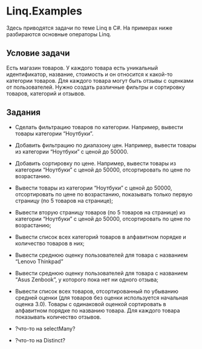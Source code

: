 # Linq.Examples

Здесь приводятся задачи по теме Linq в C#.
На примерах ниже разбираются основные операторы Linq.

Условие задачи
--------------

Есть магазин товаров. У каждого товара есть уникальный идентификатор, название, стоимость и он относится к какой-то категории товаров.
Для каждого товара могут быть отзывы с оценками от пользователей.
Нужно создать различные фильтры и сортировку товаров, категорий и отзывов.

Задания
-------

* Сделать фильтрацию товаров по категории. Например, вывести товары категории “Ноутбуки”.
* Добавить фильтрацию по диапазону цен. Например, вывести товары из категории “Ноутбуки” с ценой до 50000.
* Добавить сортировку по цене. Например, вывести товары из категории “Ноутбуки” с ценой до 50000, отсортировать по цене по возрастанию.
* Вывести товары из категории “Ноутбуки” с ценой до 50000, отсортировать по цене по возрастанию, показывать только первую страницу (по 5 товаров на странице);
* Вывести вторую страницу товаров (по 5 товаров на странице) из категории “Ноутбуки” с ценой до 50000, отсортировать по цене по возрастанию;
* Вывести список всех категорий товаров в алфавитном порядке и количество товаров в них;
* Вывести среднюю оценку пользователей для товара с названием “Lenovo Thinkpad”
* Вывести среднюю оценку пользователей для товара с названием “Asus Zenbook”, у которого пока нет ни одного отзыва;
* Вывести список всех товаров, отсортированный по убыванию средней оценки (для товаров без оценки используется начальная оценка 3.0). Товары с одинаковой оценкой сортировать в алфавитном порядке по названию товара. Для каждого товара показывать количество отзывов.

* ?что-то на selectMany?
* ?что-то на Distinct?

